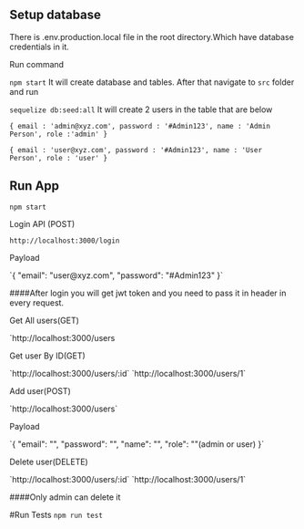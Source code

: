 ## Setup database
There is .env.production.local file in the root directory.Which have database credentials in it.

Run command

`npm start`
It will create database and tables.
After that navigate to `src` folder and run

`sequelize db:seed:all`
It will create 2 users in the table that are below

`{
email : 'admin@xyz.com',
password : '#Admin123',
name : 'Admin Person',
role :'admin'
}`

`{
email : 'user@xyz.com',
password : '#Admin123',
name : 'User Person',
role : 'user'
}`


## Run App
`npm start`
<dl><dt>Login API (POST)</dt></dl>

`http://localhost:3000/login`
<dl><dt>Payload</dt></dl>
`{
"email": "user@xyz.com",
"password": "#Admin123"
}`

####After login you will get jwt token and you need to pass it in header in every request.

<dl><dt>Get All users(GET)</dt></dl>
`http://localhost:3000/users
<dl><dt>Get user By ID(GET)</dt></dl>
`http://localhost:3000/users/:id`
`http://localhost:3000/users/1`

<dl><dt>Add user(POST)</dt></dl>
`http://localhost:3000/users`
<dl><dt>Payload</dt></dl>
`{
  "email": "",
  "password": "",
  "name": "",
  "role": ""(admin or user)
}`
<dl><dt>Delete user(DELETE)</dt></dl>
`http://localhost:3000/users/:id`
`http://localhost:3000/users/1`

####Only admin can delete it

#Run Tests
`npm run test`


